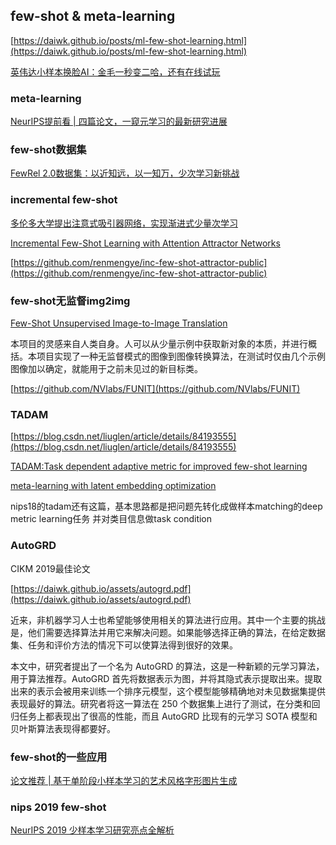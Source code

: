 ## few-shot & meta-learning

[https://daiwk.github.io/posts/ml-few-shot-learning.html](https://daiwk.github.io/posts/ml-few-shot-learning.html)

[英伟达小样本换脸AI：金毛一秒变二哈，还有在线试玩](https://mp.weixin.qq.com/s/xyfw3eFmMx6vyt9lvv4fBQ)

### meta-learning

[NeurIPS提前看 \| 四篇论文，一窥元学习的最新研究进展](https://mp.weixin.qq.com/s/F1MhWTUUdT3qpuZOmKPVbw)

### few-shot数据集

[FewRel 2.0数据集：以近知远，以一知万，少次学习新挑战](https://mp.weixin.qq.com/s/fnR_-B0PEnSpnwDN9r6btg)

### incremental few-shot

[多伦多大学提出注意式吸引器网络，实现渐进式少量次学习](https://mp.weixin.qq.com/s/pY5TElFk9DXK0R_oWfREdw)

[Incremental Few-Shot Learning with Attention Attractor Networks](https://arxiv.org/abs/1810.07218)

[https://github.com/renmengye/inc-few-shot-attractor-public](https://github.com/renmengye/inc-few-shot-attractor-public)

### few-shot无监督img2img

 [Few-Shot Unsupervised Image-to-Image Translation](https://arxiv.org/abs/1905.01723)
 
本项目的灵感来自人类自身。人可以从少量示例中获取新对象的本质，并进行概括。本项目实现了一种无监督模式的图像到图像转换算法，在测试时仅由几个示例图像加以确定，就能用于之前未见过的新目标类。

[https://github.com/NVlabs/FUNIT](https://github.com/NVlabs/FUNIT)

### TADAM

[https://blog.csdn.net/liuglen/article/details/84193555](https://blog.csdn.net/liuglen/article/details/84193555)

[TADAM:Task dependent adaptive metric for improved few-shot learning](https://papers.nips.cc/paper/7352-tadam-task-dependent-adaptive-metric-for-improved-few-shot-learning.pdf)

[meta-learning with latent embedding optimization](https://arxiv.org/abs/1807.05960)

nips18的tadam还有这篇，基本思路都是把问题先转化成做样本matching的deep metric learning任务 并对类目信息做task condition

### AutoGRD

CIKM 2019最佳论文

[https://daiwk.github.io/assets/autogrd.pdf](https://daiwk.github.io/assets/autogrd.pdf)

近来，非机器学习人士也希望能够使用相关的算法进行应用。其中一个主要的挑战是，他们需要选择算法并用它来解决问题。如果能够选择正确的算法，在给定数据集、任务和评价方法的情况下可以使算法得到很好的效果。

本文中，研究者提出了一个名为 AutoGRD 的算法，这是一种新颖的元学习算法，用于算法推荐。AutoGRD 首先将数据表示为图，并将其隐式表示提取出来。提取出来的表示会被用来训练一个排序元模型，这个模型能够精确地对未见数据集提供表现最好的算法。研究者将这一算法在 250 个数据集上进行了测试，在分类和回归任务上都表现出了很高的性能，而且 AutoGRD 比现有的元学习 SOTA 模型和贝叶斯算法表现得都要好。

### few-shot的一些应用

[论文推荐 \| 基于单阶段小样本学习的艺术风格字形图片生成](https://mp.weixin.qq.com/s/AwdgQeiOeq394I4c7s4Qxw)

### nips 2019 few-shot

[NeurIPS 2019 少样本学习研究亮点全解析](https://mp.weixin.qq.com/s/XHfibJQGzcL8OhJCpoqjqQ)
